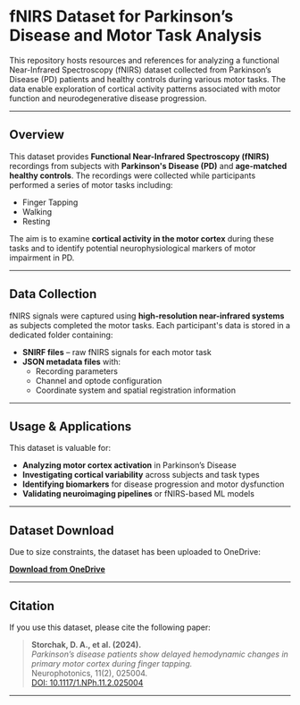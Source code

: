 #  fNIRS Dataset for Parkinson’s Disease and Motor Task Analysis

This repository hosts resources and references for analyzing a functional Near-Infrared Spectroscopy (fNIRS) dataset collected from Parkinson’s Disease (PD) patients and healthy controls during various motor tasks. The data enable exploration of cortical activity patterns associated with motor function and neurodegenerative disease progression.

---

##  Overview

This dataset provides **Functional Near-Infrared Spectroscopy (fNIRS)** recordings from subjects with **Parkinson's Disease (PD)** and **age-matched healthy controls**. The recordings were collected while participants performed a series of motor tasks including:

-  Finger Tapping  
-  Walking  
-  Resting  

The aim is to examine **cortical activity in the motor cortex** during these tasks and to identify potential neurophysiological markers of motor impairment in PD.

---

##  Data Collection

fNIRS signals were captured using **high-resolution near-infrared systems** as subjects completed the motor tasks. Each participant's data is stored in a dedicated folder containing:

- **SNIRF files** – raw fNIRS signals for each motor task  
- **JSON metadata files** with:
  - Recording parameters  
  - Channel and optode configuration  
  - Coordinate system and spatial registration information  

---


##  Usage & Applications

This dataset is valuable for:

-  **Analyzing motor cortex activation** in Parkinson’s Disease  
-  **Investigating cortical variability** across subjects and task types  
-  **Identifying biomarkers** for disease progression and motor dysfunction  
-  **Validating neuroimaging pipelines** or fNIRS-based ML models  

---


##  Dataset Download

Due to size constraints, the dataset has been uploaded to OneDrive:

 **[Download from OneDrive](https://aseblr-my.sharepoint.com/:f:/g/personal/bl_en_u4aie23109_bl_students_amrita_edu/EuRea1MhXCVIuXg1rYmbmd4BYI4H-PEVr412fdCPD9k1MQ?e=GxGtlK)**

---

##  Citation

If you use this dataset, please cite the following paper:

> **Storchak, D. A., et al. (2024).**  
> *Parkinson’s disease patients show delayed hemodynamic changes in primary motor cortex during finger tapping.*  
> Neurophotonics, 11(2), 025004.  
> [DOI: 10.1117/1.NPh.11.2.025004](https://doi.org/10.1117/1.NPh.11.2.025004)

---


